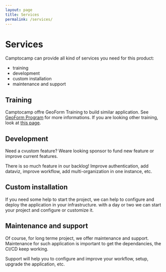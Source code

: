 ```yaml
---
layout: page
title: Services 
permalink: /services/
---
```

# Services

Camptocamp can provide all kind of services you need for this product:

* training
* development
* custom installation
* maintenance and support

## Training

Camptocamp offre GeoForm Training to build similar application. See [GeoForm
Program](https://www.camptocamp.com/en/trainings/geoform-form-creation) for more
informations. If you are looking other training, look at [this
page](https://www.camptocamp.com/training).

## Development

Need a cvustom feature? Weare looking sponsor to fund new feature or improve
current features.

There is so much feature in our backlog! Improve authentication, add dataviz,
improve workflow, add multi-organization in one instance, etc.

## Custom installation

If you need some help to start the project, we can help to configure and deploy
the application in your infrastructure. with a day or two we can start your
project and configure or customize it.

## Maintenance and support

Of course, for long terme project, we offer maintenance and support. Maintenance
for such application is important to get the dependancies, the CI/CD keep working.

Support will help you to configure and improve your workflow, setup, upgrade
the application, etc.

